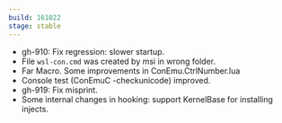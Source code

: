 ```yaml
---
build: 161022
stage: stable
---
```


* gh-910: Fix regression: slower startup.
* File `wsl-con.cmd` was created by msi in wrong folder.
* Far Macro. Some improvements in ConEmu.CtrlNumber.lua
* Console test (ConEmuC -checkunicode) improved.
* gh-919: Fix misprint.
* Some internal changes in hooking: support KernelBase for installing injects.
